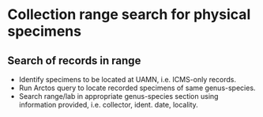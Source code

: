 # Collection range search for physical specimens

## Search of records in range

 * Identify specimens to be located at UAMN, i.e. ICMS-only records.
 * Run Arctos query to locate recorded specimens of same genus-species.
 * Search range/lab in appropriate genus-species section using information provided, i.e. collector, ident. date, locality.
 